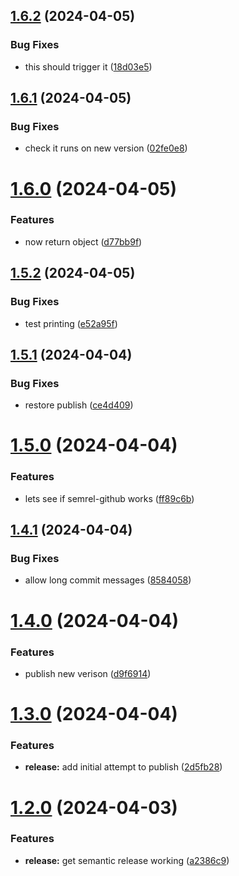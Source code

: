 ## [1.6.2](https://github.com/cduggan-reapit/action-test/compare/v1.6.1...v1.6.2) (2024-04-05)


### Bug Fixes

* this should trigger it ([18d03e5](https://github.com/cduggan-reapit/action-test/commit/18d03e5ad433955d2fcd897b3d00e5c085c2bb61))

## [1.6.1](https://github.com/cduggan-reapit/action-test/compare/v1.6.0...v1.6.1) (2024-04-05)


### Bug Fixes

* check it runs on new version ([02fe0e8](https://github.com/cduggan-reapit/action-test/commit/02fe0e882f5438c2b4f1404bf4674311b235d53a))

# [1.6.0](https://github.com/cduggan-reapit/action-test/compare/v1.5.2...v1.6.0) (2024-04-05)


### Features

* now return object ([d77bb9f](https://github.com/cduggan-reapit/action-test/commit/d77bb9f604de82531140228c89a9842f635c7f2d))

## [1.5.2](https://github.com/cduggan-reapit/action-test/compare/v1.5.1...v1.5.2) (2024-04-05)


### Bug Fixes

* test printing ([e52a95f](https://github.com/cduggan-reapit/action-test/commit/e52a95f38842e8abde60269830e996bb4a3a9cd7))

## [1.5.1](https://github.com/cduggan-reapit/action-test/compare/v1.5.0...v1.5.1) (2024-04-04)


### Bug Fixes

* restore publish ([ce4d409](https://github.com/cduggan-reapit/action-test/commit/ce4d4096249ee963c699243112a8cf098614c906))

# [1.5.0](https://github.com/cduggan-reapit/action-test/compare/v1.4.1...v1.5.0) (2024-04-04)


### Features

* lets see if semrel-github works ([ff89c6b](https://github.com/cduggan-reapit/action-test/commit/ff89c6b8e899f8742df4d32930bf3c73da4335f6))

## [1.4.1](https://github.com/cduggan-reapit/action-test/compare/v1.4.0...v1.4.1) (2024-04-04)


### Bug Fixes

* allow long commit messages ([8584058](https://github.com/cduggan-reapit/action-test/commit/858405897ec0cd32456c9094243947ed5f6c9fd9))

# [1.4.0](https://github.com/cduggan-reapit/action-test/compare/v1.3.0...v1.4.0) (2024-04-04)


### Features

* publish new verison ([d9f6914](https://github.com/cduggan-reapit/action-test/commit/d9f6914a9b6e519e32f20f78ada98aff361c5058))

# [1.3.0](https://github.com/cduggan-reapit/action-test/compare/v1.2.0...v1.3.0) (2024-04-04)


### Features

* **release:** add initial attempt to publish ([2d5fb28](https://github.com/cduggan-reapit/action-test/commit/2d5fb28c1b52e278e5cca2ecf8379a46769250bc))

# [1.2.0](https://github.com/cduggan-reapit/action-test/compare/v1.1.0...v1.2.0) (2024-04-03)


### Features

* **release:** get semantic release working ([a2386c9](https://github.com/cduggan-reapit/action-test/commit/a2386c97b5117d62b365e412559148bcafa2b0dc))

